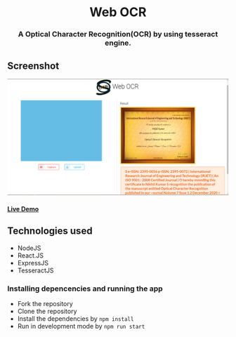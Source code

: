<h1 align="center" >Web OCR</h1>
<h3 align="center"> A Optical Character Recognition(OCR) by using tesseract engine.</h3>

## Screenshot
![1](ss/demo.png)
#### [Live Demo](https://web-ocr.herokuapp.com/)

## Technologies used
* NodeJS
* React.JS
* ExpressJS
* TesseractJS

### Installing depencencies and running the app
* Fork the repository
* Clone the repository
* Install the dependencies by `npm install`
* Run in development mode by `npm run start`


